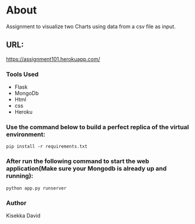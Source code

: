 # About

Assignment to visualize two Charts using data from a csv file as input.

## URL:

https://assignment101.herokuapp.com/

### Tools Used

* Flask
* MongoDb
* Html
* css
* Heroku

### Use the command below to build a perfect replica of the virtual environment:

```
pip install -r requirements.txt
```

### After run the following command to start the web application(Make sure your Mongodb is already up and running):

```
python app.py runserver
```

### Author 

Kisekka David
